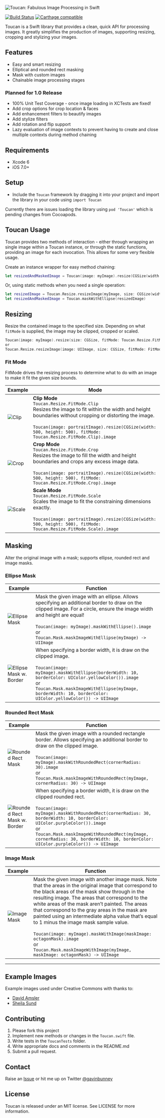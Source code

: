 ![Toucan: Fabulous Image Processing in Swift](https://raw.githubusercontent.com/gavinbunney/Toucan/master/assets/toucan.png)

[![Build Status](https://travis-ci.org/gavinbunney/Toucan.svg)](https://travis-ci.org/gavinbunney/Toucan)
[![Carthage compatible](https://img.shields.io/badge/Carthage-compatible-4BC51D.svg?style=flat)](https://github.com/Carthage/Carthage)

Toucan is a Swift library that provides a clean, quick API for processing images. It greatly simplifies the production of images, supporting resizing, cropping and stylizing your images.

## Features ##

- Easy and smart resizing
- Elliptical and rounded rect masking
- Mask with custom images
- Chainable image processing stages

### Planned for 1.0 Release ###

- 100% Unit Test Coverage - once image loading in XCTests are fixed!
- Add crop options for crop location & faces
- Add enhancement filters to beautify images
- Add stylize filters
- Add rotation and flip support
- Lazy evaluation of image contexts to prevent having to create and close multiple contexts during method chaining

## Requirements ##

- Xcode 6
- iOS 7.0+

## Setup ##

* Include the `Toucan` framework by dragging it into your project and import the library in your code using `import Toucan`

Currently there are issues loading the library using `pod 'Toucan'` which is pending changes from Cocoapods.

## Toucan Usage ##

Toucan provides two methods of interaction - either through wrapping an single image within a Toucan instance, or through the static functions, providing an image for each invocation. This allows for some very flexible usage.

Create an instance wrapper for easy method chaining:

```swift
let resizedAndMaskedImage = Toucan(image: myImage).resize(CGSize(width: 100, height: 150)).maskWithEllipse().image
```

Or, using static methods when you need a single operation:

```swift
let resizedImage = Toucan.Resize.resizeImage(myImage, size: CGSize(width: 100, height: 150))
let resizedAndMaskedImage = Toucan.maskWithEllipse(resizedImage)
```

## Resizing ##

Resize the contained image to the specified size. Depending on what `fitMode` is supplied, the image may be clipped, cropped or scaled.

```swift
Toucan(image: myImage).resize(size: CGSize, fitMode: Toucan.Resize.FitMode)
or
Toucan.Resize.resizeImage(image: UIImage, size: CGSize, fitMode: FitMode = .Clip) -> UIImage
```

### Fit Mode ###

FitMode drives the resizing process to determine what to do with an image to make it fit the given size bounds.

Example | Mode
---- | ---------
![Clip](https://raw.githubusercontent.com/gavinbunney/Toucan/master/assets/examples/Resize-Clip.jpg)|**Clip Mode**<br/>`Toucan.Resize.FitMode.Clip`<br/>Resizes the image to fit within the width and height boundaries without cropping or distorting the image.<br/><br/>`Toucan(image: portraitImage).resize(CGSize(width: 500, height: 500), fitMode: Toucan.Resize.FitMode.Clip).image`
![Crop](https://raw.githubusercontent.com/gavinbunney/Toucan/master/assets/examples/Resize-Crop.jpg)|**Crop Mode**<br/>`Toucan.Resize.FitMode.Crop`<br/>Resizes the image to fill the width and height boundaries and crops any excess image data.<br/><br/>`Toucan(image: portraitImage).resize(CGSize(width: 500, height: 500), fitMode: Toucan.Resize.FitMode.Crop).image`
![Scale](https://raw.githubusercontent.com/gavinbunney/Toucan/master/assets/examples/Resize-Scale.jpg)|**Scale Mode**<br/>`Toucan.Resize.FitMode.Scale`<br/>Scales the image to fit the constraining dimensions exactly.<br/><br/>`Toucan(image: portraitImage).resize(CGSize(width: 500, height: 500), fitMode: Toucan.Resize.FitMode.Scale).image`


## Masking ##

Alter the original image with a mask; supports ellipse, rounded rect and image masks.

### Ellipse Mask ###

Example | Function
---- | ---------
![Ellipse Mask](https://raw.githubusercontent.com/gavinbunney/Toucan/master/assets/examples/Mask-Ellipse-Circle.jpg)|Mask the given image with an ellipse. Allows specifying an additional border to draw on the clipped image. For a circle, ensure the image width and height are equal!<br/><br/>`Toucan(image: myImage).maskWithEllipse().image`<br/>or<br/>`Toucan.Mask.maskImageWithEllipse(myImage) -> UIImage`
![Ellipse Mask w. Border](https://raw.githubusercontent.com/gavinbunney/Toucan/master/assets/examples/Mask-Ellipse-Border.jpg)|When specifying a border width, it is draw on the clipped image.<br/><br/>`Toucan(image: myImage).maskWithEllipse(borderWidth: 10, borderColor: UIColor.yellowColor()).image`<br/>or<br/>`Toucan.Mask.maskImageWithEllipse(myImage, borderWidth: 10, borderColor: UIColor.yellowColor()) -> UIImage`

### Rounded Rect Mask ###

Example | Function
---- | ---------
![Rounded Rect Mask](https://raw.githubusercontent.com/gavinbunney/Toucan/master/assets/examples/Mask-RoundedRect.jpg)|Mask the given image with a rounded rectangle border. Allows specifying an additional border to draw on the clipped image.<br/><br/>`Toucan(image: myImage).maskWithRoundedRect(cornerRadius: 30).image`<br/>or<br/>`Toucan.Mask.maskImageWithRoundedRect(myImage, cornerRadius: 30) -> UIImage`
![Rounded Rect Mask w. Border](https://raw.githubusercontent.com/gavinbunney/Toucan/master/assets/examples/Mask-RoundedRect-Border.jpg)|When specifying a border width, it is draw on the clipped rounded rect.<br/><br/>`Toucan(image: myImage).maskWithRoundedRect(cornerRadius: 30, borderWidth: 10, borderColor: UIColor.purpleColor()).image`<br/>or<br/>`Toucan.Mask.maskImageWithRoundedRect(myImage, cornerRadius: 30, borderWidth: 10, borderColor: UIColor.purpleColor()) -> UIImage`

### Image Mask ###

Example | Function
---- | ---------
![Image Mask](https://raw.githubusercontent.com/gavinbunney/Toucan/master/assets/examples/Mask-Custom.jpg)|Mask the given image with another image mask. Note that the areas in the original image that correspond to the black areas of the mask show through in the resulting image. The areas that correspond to the white areas of the mask aren’t painted. The areas that correspond to the gray areas in the mask are painted using an intermediate alpha value that’s equal to 1 minus the image mask sample value.<br/><br/>`Toucan(image: myImage).maskWithImage(maskImage: octagonMask).image`<br/>or<br/>`Toucan.Mask.maskImageWithImage(myImage, maskImage: octagonMask) -> UIImage`

---

## Example Images ##

Example images used under Creative Commons with thanks to:

- [David Amsler](https://www.flickr.com/photos/amslerpix/13685763725/in/photolist-mRn7Kx-mRnin2-nzyjCg-m3eSyR-nGRbHm-m5NTzH-nBs2zA-n1vE5X-oenJtQ-mp1vjZ-mp1HxX-niw2vi-mp2vTv-mPxFPE-oo51aY-onZZZx-m3ypFM-kPP6St-o7cw7M-HUV9E-bXegkJ-kcTTki-kcTRDT-e1HGVe-7FG1t5-e3jPE6-e9YgDw-c3rhzL-3evWDz-7n3iKL-e3jY8R-e3jPXz-9biMcK-5nqaP6-a1z87J-bXei17-6q25KQ-cYu7Nw-9Gsrmz-9EiTHi-5R2w7E-fFFT8i-a1z9vq-diYNrA-diYQP6-diYQHc-6q276y-cb1FqQ-d9yGhj-nb4XbV)
- [Sheila Sund](https://www.flickr.com/photos/sheila_sund/8540775223/in/photolist-mRn7Kx-mRnin2-nzyjCg-m3eSyR-nGRbHm-m5NTzH-nBs2zA-n1vE5X-oenJtQ-mp1vjZ-mp1HxX-niw2vi-mp2vTv-mPxFPE-oo51aY-onZZZx-m3ypFM-kPP6St-o7cw7M-HUV9E-bXegkJ-kcTTki-kcTRDT-e1HGVe-7FG1t5-e3jPE6-e9YgDw-c3rhzL-3evWDz-7n3iKL-e3jY8R-e3jPXz-9biMcK-5nqaP6-a1z87J-bXei17-6q25KQ-cYu7Nw-9Gsrmz-9EiTHi-5R2w7E-fFFT8i-a1z9vq-diYNrA-diYQP6-diYQHc-6q276y-cb1FqQ-d9yGhj-nb4XbV/)


## Contributing ##

1. Please fork this project
2. Implement new methods or changes in the `Toucan.swift` file.
3. Write tests in the `ToucanTests` folder.
4. Write appropriate docs and comments in the README.md
5. Submit a pull request.


## Contact ##

Raise an [Issue](https://github.com/gavinbunney/Toucan/issues) or hit me up on Twitter [@gavinbunney](https://twitter.com/gavinbunney)


## License ##

Toucan is released under an MIT license. See LICENSE for more information.
